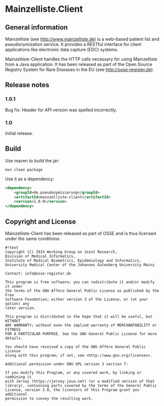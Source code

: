 # Mainzelliste.Client

## General information
Mainzelliste (see <http://www.mainzelliste.de>) is a web-based patient list and pseudonymization service. It provides a RESTful interface for client applications like electronic data capture (EDC) systems. 

Mainzelliste-Client handles the HTTP calls necessary for using Mainzelliste from a Java application. It has been released as part of the Open Source Registry System for Rare Diseases in the EU (see <http://osse-register.de>).

## Release notes

### 1.0.1

Bug fix: Header for API version was spelled incorrectly.

### 1.0
Initial release.

## Build

Use maven to build the jar:

``` 
mvn clean package
```

Use it as a dependency:

```xml
<dependency>
	<groupId>de.pseudonymisierung</groupId>
	<artifactId>mainzelliste-client</artifactId>
	<version>1.0.0</version>
</dependency>
```

## Copyright and License
Mainzelliste-Client has been released as part of OSSE and is thus licensed under the same conditions:


```
#!text
Copyright (C) 2015 Working Group on Joint Research,
Division of Medical Informatics,
Institute of Medical Biometrics, Epidemiology and Informatics,
University Medical Center of the Johannes Gutenberg University Mainz

Contact: info@osse-register.de

This program is free software; you can redistribute it and/or modify it under
the terms of the GNU Affero General Public License as published by the Free 
Software Foundation; either version 3 of the License, or (at your option) any
later version.

This program is distributed in the hope that it will be useful, but WITHOUT 
ANY WARRANTY; without even the implied warranty of MERCHANTABILITY or FITNESS 
FOR A PARTICULAR PURPOSE. See the GNU General Public License for more 
details.

You should have received a copy of the GNU Affero General Public License 
along with this program; if not, see <http://www.gnu.org/licenses>.

Additional permission under GNU GPL version 3 section 7:

If you modify this Program, or any covered work, by linking or combining it 
with Jersey (https://jersey.java.net) (or a modified version of that 
library), containing parts covered by the terms of the General Public 
License, version 2.0, the licensors of this Program grant you additional 
permission to convey the resulting work.
 
```